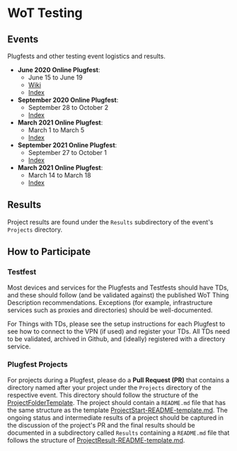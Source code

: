 # WoT Testing

## Events

Plugfests and other testing event logistics and results.

* __June 2020 Online Plugfest__:
  * June 15 to June 19
  * [Wiki](https://www.w3.org/WoT/IG/wiki/F2F_meeting,_1-12_June_2020,_Online)
  * [Index](2020.06.Online/README.md)
* __September 2020 Online Plugfest__:
  * September 28 to October 2
  * [Index](2020.09.Online/README.md)
* __March 2021 Online Plugfest__:
  * March 1 to March 5
  * [Index](2021.03.Online/README.md)
* __September 2021 Online Plugfest__:
  * September 27 to October 1
  * [Index](2021.09.Online/README.md)
* __March 2021 Online Plugfest__:
  * March 14 to March 18
  * [Index](2022.03.Online/README.md)

## Results

Project results are found under the `Results` subdirectory of the event's `Projects` directory.

## How to Participate

### __Testfest__

Most devices and services for the Plugfests and Testfests should have TDs, and these
should follow (and be validated against) the published WoT Thing Description
recommendations.  Exceptions (for example, infrastructure services
such as proxies and directories) should be well-documented.

For Things with TDs, please see the setup
instructions for each Plugfest to see how to connect to the VPN (if used)
and register your TDs.
All TDs need to be validated, archived in Github, and (ideally) registered
with a directory service.

### __Plugfest Projects__

For projects during a Plugfest, please do a __Pull Request (PR)__  that contains a directory named after your project under the `Projects` directory of the respective event. This directory should follow the structure of the [ProjectFolderTemplate](./templates/ProjectFolderTemplate). The project should contain a `README.md` file that has the same structure as the template [ProjectStart-README-template.md](./templates/ProjectFolderTemplate/ProjectStart-README-template.md).
The ongoing status and intermediate results of a project should be captured in the discussion of the project's PR
and the final results should be documented in a subdirectory called `Results` containing a `README.md` file that follows the structure of [ProjectResult-README-template.md](./templates/ProjectFolderTemplate/Results/ProjectResult-README-template.md).
